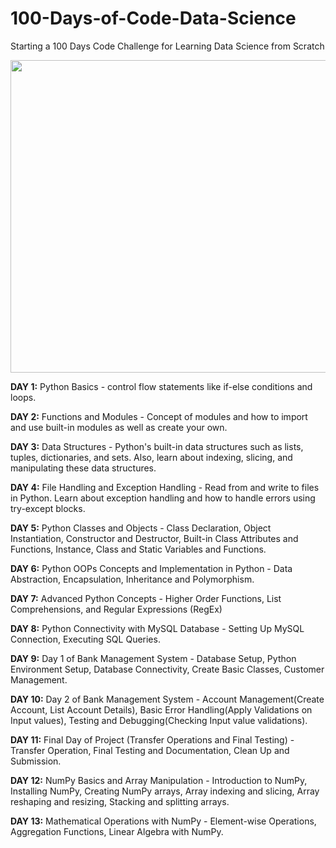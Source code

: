# 100-Days-of-Code-Data-Science
Starting a 100 Days Code Challenge for Learning Data Science from Scratch

<img src ="https://github.com/mankarsnehal/100-Days-of-Code-Data-Science/blob/main/data%20science.avif" width ="600" height = "500">


**DAY 1:** Python Basics - control flow statements like if-else conditions and loops.

**DAY 2:** Functions and Modules - Concept of modules and how to import and use built-in modules as well as create your own.

**DAY 3:** Data Structures - Python's built-in data structures such as lists, tuples, dictionaries, and sets. Also, learn about indexing, slicing, and manipulating these data structures.

**DAY 4:** File Handling and Exception Handling - Read from and write to files in Python. Learn about exception handling and how to handle errors using try-except blocks.

**DAY 5:** Python Classes and Objects - Class Declaration, Object Instantiation, Constructor and Destructor, Built-in Class Attributes and Functions, Instance, Class and Static Variables and Functions.

**DAY 6:** Python OOPs Concepts and Implementation in Python - Data Abstraction, Encapsulation, Inheritance and Polymorphism.

**DAY 7:** Advanced Python Concepts - Higher Order Functions, List Comprehensions, and Regular Expressions (RegEx)

**DAY 8:** Python Connectivity with MySQL Database - Setting Up MySQL Connection, Executing SQL Queries.

**DAY 9:** Day 1 of Bank Management System - Database Setup, Python Environment Setup, Database Connectivity, Create Basic Classes, Customer Management.

**DAY 10:** Day 2 of Bank Management System - Account Management(Create Account, List Account Details), Basic Error Handling(Apply Validations on Input values), Testing and Debugging(Checking Input value validations).

**DAY 11:** Final Day of Project (Transfer Operations and Final Testing) - Transfer Operation, Final Testing and Documentation, Clean Up and Submission.

**DAY 12:** NumPy Basics and Array Manipulation - Introduction to NumPy, Installing NumPy, Creating NumPy arrays, Array indexing and slicing, Array reshaping and resizing, Stacking and splitting arrays.

**DAY 13:** Mathematical Operations with NumPy - Element-wise Operations, Aggregation Functions, Linear Algebra with NumPy.


